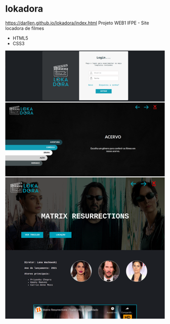 # lokadora
https://darllen.github.io/lokadora/index.html
Projeto WEB1 IFPE - Site locadora de filmes
- HTML5
- CSS3
<img src="https://github.com/darllen/lokadora/blob/11a76115b8a2309e47558663c33d669452809568/img/tela-login.png" alt="tela-login">
<img src="https://github.com/darllen/lokadora/blob/b985947561eacd3df4689a43cfafbf80651975b4/img/tela-acervo.png" alt="tela-acervo">
<img src="https://github.com/darllen/lokadora/blob/b985947561eacd3df4689a43cfafbf80651975b4/img/tela-filme.png" alt="tela-filme">



